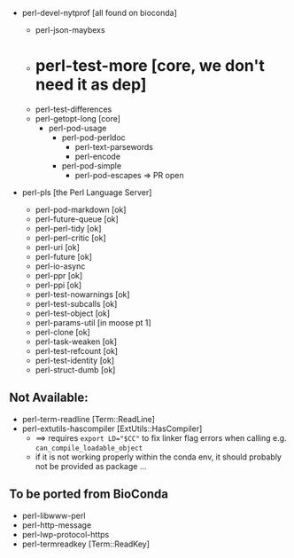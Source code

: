 
- perl-devel-nytprof [all found on bioconda]
    - perl-json-maybexs
    - # perl-test-more [core, we don't need it as dep]
    - perl-test-differences
    - perl-getopt-long [core]
        - perl-pod-usage
            - perl-pod-perldoc
                - perl-text-parsewords
                - perl-encode
            - perl-pod-simple
                - perl-pod-escapes => PR open


- perl-pls [the Perl Language Server]
    - perl-pod-markdown [ok]
    - perl-future-queue [ok]
    - perl-perl-tidy [ok]
    - perl-perl-critic [ok]
    - perl-uri [ok]
    - perl-future [ok]
    - perl-io-async
    - perl-ppr [ok]
    - perl-ppi [ok]
    - perl-test-nowarnings [ok]
    - perl-test-subcalls [ok]
    - perl-test-object [ok]
    - perl-params-util [in moose pt 1]
    - perl-clone [ok]
    - perl-task-weaken [ok]
    - perl-test-refcount [ok]
    - perl-test-identity [ok]
    - perl-struct-dumb [ok]



## Not Available:

- perl-term-readline [Term::ReadLine]
- perl-extutils-hascompiler [ExtUtils::HasCompiler]
    - ==> requires `export LD="$CC"` to fix linker flag errors when calling
      e.g. `can_compile_loadable_object`
    - if it is not working properly within the conda env, it should probably
      not be provided as package ...


## To be ported from BioConda

- perl-libwww-perl
- perl-http-message
- perl-lwp-protocol-https
- perl-termreadkey [Term::ReadKey]
